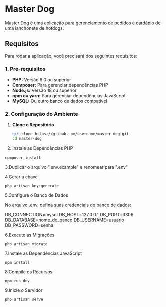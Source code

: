 # Master Dog

Master Dog é uma aplicação para gerenciamento de pedidos e cardápio de uma lanchonete de hotdogs.

## Requisitos

Para rodar a aplicação, você precisará dos seguintes requisitos:

### 1. Pré-requisitos

- **PHP:** Versão 8.0 ou superior
- **Composer:** Para gerenciar dependências PHP
- **Node.js:** Versão 18 ou superior
- **npm ou yarn:** Para gerenciar dependências JavaScript
- **MySQL:** Ou outro banco de dados compatível

### 2. Configuração do Ambiente

1. **Clone o Repositório**

   ```bash
   git clone https://github.com/username/master-dog.git
   cd master-dog

2. Instale as Dependências PHP

```
composer install 
```

3.Duplicar o arquivo ".env.example" e renomear para ".env"

4.Gerar a chave 

```
php artisan key:generate
```
5.Configure o Banco de Dados

No arquivo .env, defina suas credenciais do banco de dados:

DB_CONNECTION=mysql
DB_HOST=127.0.0.1
DB_PORT=3306
DB_DATABASE=nome_do_banco
DB_USERNAME=usuario
DB_PASSWORD=senha

6.Execute as Migrações

```
php artisan migrate
```

7.Instale as Dependências JavaScript

```
npm install
```

8.Compile os Recursos


```
npm run dev
```

9.Inicie o Servidor

```
php artisan serve
```

